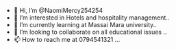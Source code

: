 - 👋 Hi, I’m @NaomiMercy254254
- 👀 I’m interested in Hotels and hospitality management..
- 🌱 I’m currently learning at Massai  Mara university..
- 💞️ I’m looking to collaborate on all educational issues ..
- 📫 How to reach me at 0794541321 ...

<!---
Skitar254254/Skitar254254 is a ✨ special ✨ repository because its `README.md` (this file) appears on your GitHub profile.
You can click the Preview link to take a look at your changes.
--->
